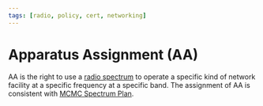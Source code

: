 ```yaml
---
tags: [radio, policy, cert, networking]
---
```


# Apparatus Assignment (AA)

AA is the right to use a [radio spectrum](202302161842.md) to operate a specific
kind of network facility at a specific frequency at a specific band. The
assignment of AA is consistent with [MCMC Spectrum Plan](https://www.mcmc.gov.my/en/spectrum/spectrum-management).
